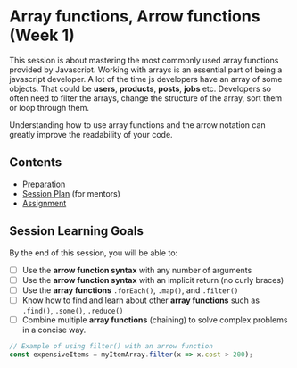 # Array functions, Arrow functions (Week 1)

This session is about mastering the most commonly used array functions provided by Javascript. Working with arrays is an essential part of being a javascript developer. A lot of the time js developers have an array of some objects. That could be **users**, **products**, **posts**, **jobs** etc. Developers so often need to filter the arrays, change the structure of the array, sort them or loop through them.

Understanding how to use array functions and the arrow notation can greatly improve the readability of your code.

## Contents

- [Preparation](./preparation.md)
- [Session Plan](./session-plan.md) (for mentors)
- [Assignment](./assignment.md)

## Session Learning Goals
By the end of this session, you will be able to:

- [ ] Use the **arrow function syntax** with any number of arguments
- [ ] Use the **arrow function syntax** with an implicit return (no curly braces)
- [ ] Use the **array functions** `.forEach()`, `.map()`, and `.filter()`
- [ ] Know how to find and learn about other **array functions** such as `.find()`, `.some()`, `.reduce()`
- [ ] Combine multiple **array functions** (chaining) to solve complex problems in a concise way.

``` js
// Example of using filter() with an arrow function
const expensiveItems = myItemArray.filter(x => x.cost > 200);
```
